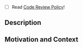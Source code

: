 - [ ] Read [Code Review Policy](https://github.com/17media/wiki/blob/master/pages/Backend/code-review.md)!

<!--- Provide a general summary of your changes in the Title above -->

## Description
<!--- Describe your changes in detail -->

## Motivation and Context
<!--- Why is this change required? What problem does it solve? -->
<!--- If it fixes an open issue, please link to the issue here. -->
<!--- JIRA ticket / spec doc / slack link -->
